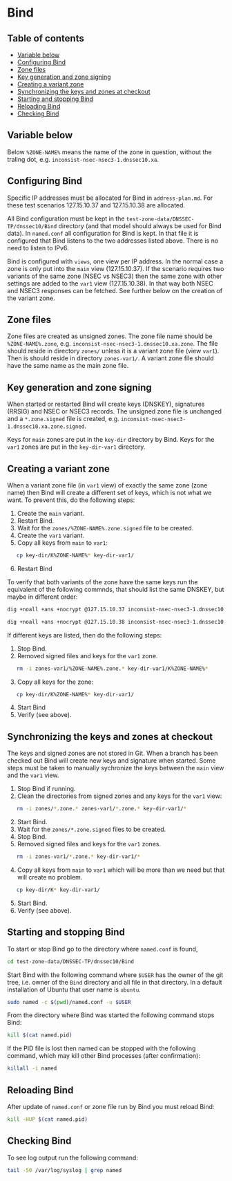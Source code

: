 # Bind

## Table of contents
* [Variable below](#variable-below)
* [Configuring Bind](#configuring-bind)
* [Zone files](#zone-files)
* [Key generation and zone signing](#key-generation-and-zone-signing)
* [Creating a variant zone](#creating-a-variant-zone)
* [Synchronizing the keys and zones at checkout](#synchronizing-the-keys-and-zones-at-checkout)
* [Starting and stopping Bind](#starting-and-stopping-bind)
* [Reloading Bind](#reloading-bind)
* [Checking Bind](#checking-bind)

## Variable below

Below `%ZONE-NAME%` means the name of the zone in question, without the traling
dot, e.g. `inconsist-nsec-nsec3-1.dnssec10.xa`.

## Configuring Bind

Specific IP addresses must be allocated for Bind in `address-plan.md`. For these
test scenarios 127.15.10.37 and 127.15.10.38 are allocated.

All Bind configuration must be kept in the
`test-zone-data/DNSSEC-TP/dnssec10/Bind` directory (and that model should always
be used for Bind data). In `named.conf` all configuration for Bind is kept. In
that file it is configured that Bind listens to the two addresses listed above.
There is no need to listen to IPv6.

Bind is configured with `views`, one view per IP address. In the normal case
a zone is only put into the `main` view (127.15.10.37). If the scenario requires
two variants of the same zone (NSEC vs NSEC3) then the same zone with other
settings are added to the `var1` view (127.15.10.38). In that way both NSEC and
NSEC3 responses can be fetched. See further below on the creation of the
variant zone.

## Zone files

Zone files are created as unsigned zones. The zone file name should be
`%ZONE-NAME%.zone`, e.g. `inconsist-nsec-nsec3-1.dnssec10.xa.zone`.
The file should reside in directory `zones/` unless it is a variant zone file
(view `var1`). Then is should reside in directory `zones-var1/`. A variant zone
file should have the same name as the main zone file.

## Key generation and zone signing

When started or restarted Bind will create keys (DNSKEY), signatures (RRSIG) and
NSEC or NSEC3 records. The unsigned zone file is unchanged and a `*.zone.signed`
file is created, e.g. `inconsist-nsec-nsec3-1.dnssec10.xa.zone.signed`.

Keys for `main` zones are put in the `key-dir` directory by Bind. Keys for the
`var1` zones are put in the `key-dir-var1` directory.

## Creating a variant zone

When a variant zone file (in `var1` view) of exactly the same zone (zone name)
then Bind will create a different set of keys, which is not what we want. To
prevent this, do the following steps:

1. Create the `main` variant.
2. Restart Bind.
3. Wait for the `zones/%ZONE-NAME%.zone.signed` file to be created.
4. Create the `var1` variant.
5. Copy all keys from `main` to `var1`:
```sh
   cp key-dir/K%ZONE-NAME%* key-dir-var1/
```
6. Restart Bind

To verify that both variants of the zone have the same keys run the equivalent
of the following commnds, that should list the same DNSKEY, but maybe in
different order:
```sh
dig +noall +ans +nocrypt @127.15.10.37 inconsist-nsec-nsec3-1.dnssec10.xa dnskey
```
```sh
dig +noall +ans +nocrypt @127.15.10.38 inconsist-nsec-nsec3-1.dnssec10.xa dnskey
```

If different keys are listed, then do the following steps:

1. Stop Bind.
2. Removed signed files and keys for the `var1` zone.
```sh
   rm -i zones-var1/%ZONE-NAME%.zone.* key-dir-var1/K%ZONE-NAME%*
```
3. Copy all keys for the zone:
```sh
   cp key-dir/K%ZONE-NAME%* key-dir-var1/
```
4. Start Bind
5. Verify (see above).

## Synchronizing the keys and zones at checkout

The keys and signed zones are not stored in Git. When a branch has been checked
out Bind will create new keys and signature when started. Some steps must be
taken to manually sychronize the keys between the `main` view and the `var1`
view.

1. Stop Bind if running.
2. Clean the directories from signed zones and any keys for the `var1` view:
```sh
   rm -i zones/*.zone.* zones-var1/*.zone.* key-dir-var1/*
```
2. Start Bind.
3. Wait for the `zones/*.zone.signed` files to be created.
4. Stop Bind.
5. Removed signed files and keys for the `var1` zones.
```sh
   rm -i zones-var1/*.zone.* key-dir-var1/*
```
4. Copy all keys from `main` to `var1` which will be more than we need but that
   will create no problem.
```sh
   cp key-dir/K* key-dir-var1/
```
5. Start Bind.
6. Verify (see above).

## Starting and stopping Bind

To start or stop Bind go to the directory where `named.conf` is found,
```sh
cd test-zone-data/DNSSEC-TP/dnssec10/Bind
```
Start Bind with the following command where `$USER` has the owner of the git
tree, i.e. owner of the `Bind` directory and all file in that directory. In a
default installation of Ubuntu that user name is `ubuntu`.
```sh
sudo named -c $(pwd)/named.conf -u $USER
```
From the directory where Bind was started the following command stops Bind:
```sh
kill $(cat named.pid)
```
If the PID file is lost then named can be stopped with the following command,
which may kill other Bind processes (after confirmation):
```sh
killall -i named
```

## Reloading Bind

After update of `named.conf` or zone file run by Bind you must reload Bind:

```sh
kill -HUP $(cat named.pid)
```

## Checking Bind 

To see log output run the following command:
```sh
tail -50 /var/log/syslog | grep named
```
